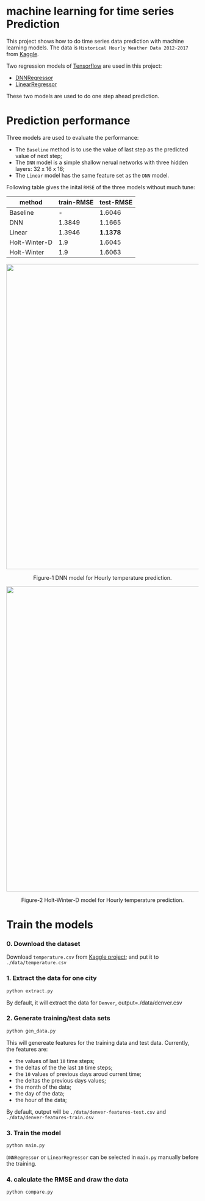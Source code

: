# machine learning for time series Prediction

This project shows how to do time series data prediction with machine learning models.
The data is `Historical Hourly Weather Data 2012-2017` from [Kaggle](https://www.kaggle.com/selfishgene/historical-hourly-weather-data#temperature.csv).

Two regression models of [Tensorflow](https://www.tensorflow.org) are used in this project: 
* [DNNRegressor](https://www.tensorflow.org/api_docs/python/tf/estimator/DNNRegressor)  
* [LinearRegressor](https://www.tensorflow.org/api_docs/python/tf/estimator/LinearRegressor)

These two models are used to do one step ahead prediction.


# Prediction performance
Three models are used to evaluate the performance:

* The `Baseline` method is to use the value of last step as the predicted value of next step;
* The `DNN` model is a simple shallow nerual networks with three hidden layers: 32 x 16 x 16;
* The `Linear` model has the same feature set as the `DNN` model.

Following table gives the inital `RMSE` of the three models without much tune:

|method| train-RMSE | test-RMSE|
|-|-|-|
|Baseline |-| 1.6046 |
|DNN | 1.3849 | 1.1665 | 
|Linear | 1.3946 |**1.1378** |
|Holt-Winter-D| 1.9 | 1.6045 |  <!-- [0.816, 0.695, 1.000, 0.793] -->
|Holt-Winter| 1.9 | 1.6063 | <!-- [0.503, 0.577, 1.000] -->

<div align="center">
<img width="800" src="https://user-images.githubusercontent.com/27221807/42130796-2e2696fa-7cbd-11e8-99c9-c84ccd720131.png">
 <p align="center"> Figure-1 DNN model for Hourly temperature prediction. </p>
</div>

<div align="center">
<img width="800" src="https://user-images.githubusercontent.com/27221807/42300962-e7ea2a36-7fe0-11e8-9cd3-c8a54b1233b0.png">
  <p align="center"> Figure-2 Holt-Winter-D model for Hourly temperature prediction. </p>
</div>

# Train the models

### 0. Download the dataset
Download `temperature.csv` from [Kaggle project](https://www.kaggle.com/selfishgene/historical-hourly-weather-data#temperature.csv);
and put it to `./data/temperature.csv`

### 1. Extract the data for one city
```bash
python extract.py
```
By default, it will extract the data for `Denver`, output=./data/denver.csv


### 2. Generate training/test data sets
```bash
python gen_data.py
```
This will genereate features for the training data and test data. Currently, the features are:
* the values of last `10` time steps;
* the deltas of the the last `10` time steps;
* the `10` values of previous days aroud current time;
* the deltas the previous days values;
* the month of the data;
* the day of the data;
* the hour of the data;

By default, output will be `./data/denver-features-test.csv` and `./data/denver-features-train.csv`

### 3. Train the model
```bash
python main.py
```
 `DNNRegressor` or `LinearRegressor` can be selected in `main.py` manually before the training. 
 
 ### 4. calculate the RMSE and draw the data
 ```bash
 python compare.py
 ```
 

